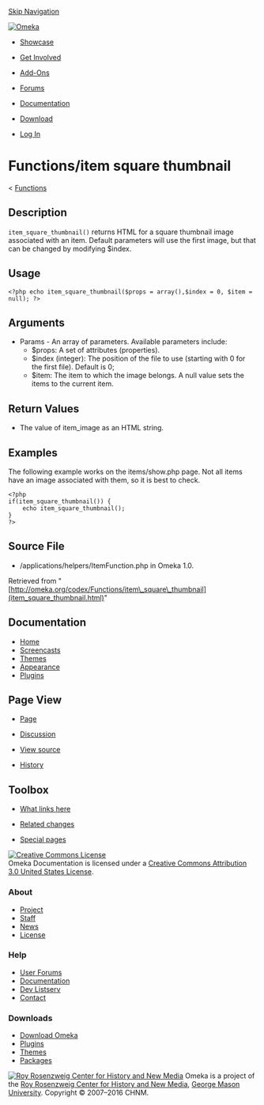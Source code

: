 <div id="wrap">

[Skip Navigation](item_square_thumbnail.html#content)
<div id="header">

<div class="padding">

<span
id="logo">[![Omeka](http://omeka.org/ui/i/logo-horizontal-288px.gif)](../../index.html)</span>
<div id="search-form">

</div>

-   <div id="nav-showcase">

    </div>

    [Showcase](../../showcase.1.html)
-   <div id="nav-involved">

    </div>

    [Get Involved](../../index.html%3Fp=124.html)
-   <div id="nav-addons">

    </div>

    [Add-Ons](../../add-ons.1.html)
-   <div id="nav-forums">

    </div>

    [Forums](../../forums/topic/mysqli-stmt.bind-result.html)
-   <div id="nav-documentation">

    </div>

    [Documentation](http://omeka.org/codex/)
-   <div id="nav-download">

    </div>

    [Download](../../download.1.html)

</div>

</div>

<div id="content">

<div class="padding">

<div id="user-meta">

-   <div id="pt-login">

    </div>

    [Log
    In](http://omeka.org/c/index.php?title=Special:UserLogin&returnto=Functions/item%20square%20thumbnail)

</div>

Functions/item square thumbnail
===============================

<div id="contentSub">

<span class="subpages">&lt;
[Functions](../Functions.html "Functions")</span>

</div>

<div id="primary">

<span id="Description" class="mw-headline"> Description </span>
---------------------------------------------------------------

`item_square_thumbnail()` returns HTML for a square thumbnail image
associated with an item. Default parameters will use the first image,
but that can be changed by modifying \$index.

<span id="Usage" class="mw-headline"> Usage </span>
---------------------------------------------------

<div class="mw-geshi mw-content-ltr" dir="ltr">

<div class="php source-php">

``` {.de1}
<?php echo item_square_thumbnail($props = array(),$index = 0, $item = null); ?>
```

</div>

</div>

<span id="Arguments" class="mw-headline"> Arguments </span>
-----------------------------------------------------------

-   Params - An array of parameters. Available parameters include:
    -   \$props: A set of attributes (properties).
    -   \$index (integer): The position of the file to use (starting
        with 0 for the first file). Default is 0;
    -   \$item: The item to which the image belongs. A null value sets
        the items to the current item.

<span id="Return_Values" class="mw-headline"> Return Values </span>
-------------------------------------------------------------------

-   The value of item\_image as an HTML string.

<span id="Examples" class="mw-headline"> Examples </span>
---------------------------------------------------------

The following example works on the items/show.php page. Not all items
have an image associated with them, so it is best to check.

<div class="mw-geshi mw-content-ltr" dir="ltr">

<div class="php source-php">

``` {.de1}
<?php 
if(item_square_thumbnail()) {
    echo item_square_thumbnail(); 
}
?>
```

</div>

</div>

<span id="Source_File" class="mw-headline"> Source File </span>
---------------------------------------------------------------

-   /applications/helpers/ItemFunction.php in Omeka 1.0.

<div class="printfooter">

Retrieved from
"[http://omeka.org/codex/Functions/item\_square\_thumbnail](item_square_thumbnail.html)"

</div>

<div id="catlinks" class="catlinks catlinks-allhidden">

</div>

</div>

<div id="secondary">

<div class="portlet">

Documentation
-------------

-   [Home](http://omeka.org/codex/)
-   [Screencasts](http://omeka.org/codex/Screencasts)
-   [Themes](http://omeka.org/codex/Managing_Themes_2.0)
-   [Appearance](http://omeka.org/codex/Managing_Appearance_2.0)
-   [Plugins](http://omeka.org/codex/Plugins2.0)

</div>

<div class="portlet">

Page View
---------

-   <div id="nav-page">

    </div>

    [Page](item_square_thumbnail.html)
-   <div id="nav-discussion">

    </div>

    [Discussion](http://omeka.org/c/index.php?title=Talk:Functions/item_square_thumbnail&action=edit&redlink=1)
-   <div id="nav-view_source">

    </div>

    [View
    source](http://omeka.org/c/index.php?title=Functions/item_square_thumbnail&action=edit)
-   <div id="nav-history">

    </div>

    [History](http://omeka.org/c/index.php?title=Functions/item_square_thumbnail&action=history)

</div>

<div id="wiki-toolbox" class="portlet">

Toolbox
-------

-   <div id="t-whatlinkshere">

    </div>

    [What links
    here](../Special:WhatLinksHere/Functions/item_square_thumbnail.html)
-   <div id="t-recentchangeslinked">

    </div>

    [Related
    changes](../Special:RecentChangesLinked/Functions/item_square_thumbnail.html)
-   <div id="t-specialpages">

    </div>

    [Special pages](http://omeka.org/codex/Special:SpecialPages)

</div>

[![Creative Commons
License](https://i.creativecommons.org/l/by/3.0/us/88x31.png)](http://creativecommons.org/licenses/by/3.0/us/)\
Omeka Documentation is licensed under a [Creative Commons Attribution
3.0 United States
License](http://creativecommons.org/licenses/by/3.0/us/).

</div>

</div>

</div>

<div id="footer">

<div class="padding">

<div id="sitemap">

<div class="section">

### About

-   [Project](../../index.html%3Fp=2.html)
-   [Staff](../../index.html%3Fp=3.html)
-   [News](../../blog.1.html)
-   [License](http://www.gnu.org/copyleft/gpl.html)

</div>

<div class="section">

### Help

-   [User Forums](../../forums/topic/mysqli-stmt.bind-result.html)
-   [Documentation](http://omeka.org/codex/)
-   [Dev Listserv](http://groups.google.com/group/omeka-dev)
-   [Contact](http://omeka.org/contact/)

</div>

<div class="section">

### Downloads

-   [Download Omeka](../../download.1.html)
-   [Plugins](../../plugins.html)
-   [Themes](../../download/themes/index.html)
-   [Packages](../../index.html%3Fp=222.html)

</div>

</div>

<div id="chnm-meta">

<span id="chnm-logo">[![Roy Rosenzweig Center for History and New
Media](http://omeka.org/ui/i/rrchnm-logo-regular.gif)](http://chnm.gmu.edu)</span>
Omeka is a project of the [Roy Rosenzweig Center for History and New
Media](http://chnm.gmu.edu), [George Mason
University](http://www.gmu.edu). Copyright © 2007–2016 CHNM.

</div>

</div>

</div>

</div>
